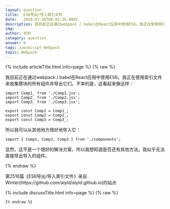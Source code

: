 ```yaml
---
layout: question
title:  ES6导出/导入索引文件
date:   2020-03-20T06:02:36.000Z
description: 我目前正在通过webpack / babel在React应用中使用ES6。我正在使用索引文件来收集模块的所有组件并导出它们。不幸的是，这看起来像这样：...
img: 
author: 村村
category: question
answer: 0
tags: JavaScript Webpack
topic: Webpack
---
```

<div class="article-root">
  <div class="article">
    {% include articleTitle.html info=page %}
    {% raw %}
    <div class="article-content"><p><font style="vertical-align: inherit;"><font style="vertical-align: inherit;">我目前正在通过webpack / babel在React应用中使用ES6。</font><font style="vertical-align: inherit;">我正在使用索引文件来收集模块的所有组件并导出它们。</font><font style="vertical-align: inherit;">不幸的是，这看起来像这样：</font></font></p>

<pre><code>import Comp1_ from './Comp1.jsx';<font></font>
import Comp2_ from './Comp2.jsx';<font></font>
import Comp3_ from './Comp3.jsx';<font></font>
<font></font>
export const Comp1 = Comp1_;<font></font>
export const Comp2 = Comp2_;<font></font>
export const Comp3 = Comp3_;<font></font>
</code></pre>

<p><font style="vertical-align: inherit;"><font style="vertical-align: inherit;">所以我可以从其他地方很好地导入它：</font></font></p>

<pre><code>import { Comp1, Comp2, Comp3 } from './components';
</code></pre>

<p><font style="vertical-align: inherit;"><font style="vertical-align: inherit;">显然，这不是一个很好的解决方案，所以我想知道是否还有其他方法。</font><font style="vertical-align: inherit;">我似乎无法直接导出导入的组件。</font></font></p></div>
    {% endraw %}
  </div>
  <p class="winter_mark">第2516篇《ES6导出/导入索引文件》来自Winter(https://github.com/aiyld/aiyld.github.io)的站点</p>
  <div class="discuss-wrapper">
    {% include discussTitle.html info=page %}
    {% raw %}
    
    {% endraw %}
  </div>
<div>
